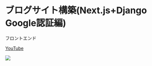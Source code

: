 # ブログサイト構築(Next.js+Django Google認証編)

フロントエンド

[YouTube](https://youtu.be/TvoMjY291f8)

[![](https://res.cloudinary.com/dhaciqd0v/image/upload/v1659354209/LINE/Frame_280_xcquzb.png)](https://youtu.be/TvoMjY291f8)
